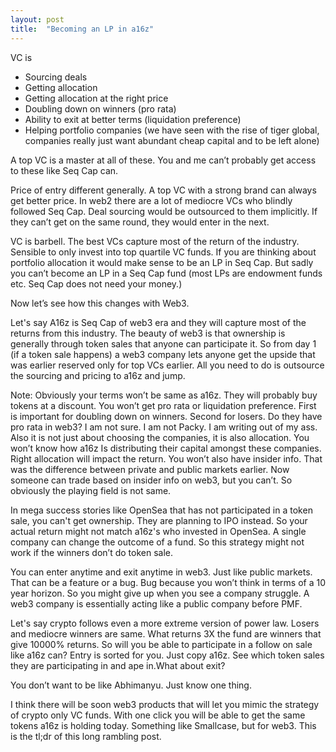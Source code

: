 ```yaml
---
layout: post
title:  "Becoming an LP in a16z"
---
```


VC is 
- Sourcing deals
- Getting allocation
- Getting allocation at the right price
- Doubling down on winners (pro rata)
- Ability to exit at better terms (liquidation preference)
- Helping portfolio companies (we have seen with the rise of tiger global, companies really just want abundant cheap capital and to be left alone)

A top VC is a master at all of these. You and me can’t probably get access to these like Seq Cap can.

Price of entry different generally. A top VC with a strong brand can always get better price. In web2 there are a lot of mediocre VCs who blindly followed Seq Cap. Deal sourcing would be outsourced to them implicitly. If they can’t get on the same round, they would enter in the next.

VC is barbell. The best VCs capture most of the return of the industry. Sensible to only invest into top quartile VC funds. If you are thinking about portfolio allocation it would make sense to be an LP in Seq Cap. But sadly you can’t become an LP in a Seq Cap fund (most LPs are endowment funds etc. Seq Cap does not need your money.)

Now let’s see how this changes with Web3.

Let's say A16z is Seq Cap of web3 era and they will capture most of the returns from this industry. The beauty of web3 is that ownership is generally through token sales that anyone can participate it. So from day 1 (if a token sale happens) a web3 company lets anyone get the upside that was earlier reserved only for top VCs earlier. All you need to do is outsource the sourcing and pricing to a16z and jump.

Note: Obviously your terms won’t be same as a16z. They will probably buy tokens at a discount. You won’t get pro rata or liquidation preference. First is important for doubling down on winners. Second for losers. Do they have pro rata in web3? I am not sure. I am not Packy. I am writing out of my ass. Also it is not just about choosing the companies, it is also allocation. You won’t know how a16z Is distributing their capital amongst these companies. Right allocation will impact the return. You won’t also have insider info. That was the difference between private and public markets earlier. Now someone can trade based on insider info on web3, but you can’t. So obviously the playing field is not same.

In mega success stories like OpenSea that has not participated in a token sale, you can't get ownership. They are planning to IPO instead. So your actual return might not match a16z's who invested in OpenSea. A single company can change the outcome of a fund. So this strategy might not work if the winners don’t do token sale.

You can enter anytime and exit anytime in web3. Just like public markets. That can be a feature or a bug. Bug because you won’t think in terms of a 10 year horizon. So you might give up when you see a company struggle. A web3 company is essentially acting like a public company before PMF.

Let's say crypto follows even a more extreme version of power law. Losers and mediocre winners are same. What returns 3X the fund are winners that give 10000% returns. So will you be able to participate in a follow on sale like a16z can?
Entry is sorted for you. Just copy a16z. See which token sales they are participating in and ape in.What about exit?

You don’t want to be like Abhimanyu. Just know one thing.

I think there will be soon web3 products that will let you mimic the strategy of crypto only VC funds. With one click you will be able to get the same tokens a16z is holding today. Something like Smallcase, but for web3. This is the tl;dr of this long rambling post.

